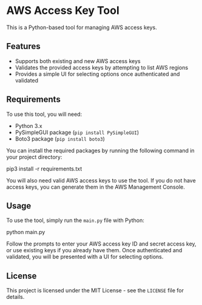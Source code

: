 # AWS Access Key Tool

This is a Python-based tool for managing AWS access keys.

## Features

* Supports both existing and new AWS access keys
* Validates the provided access keys by attempting to list AWS regions
* Provides a simple UI for selecting options once authenticated and validated

## Requirements

To use this tool, you will need:

* Python 3.x
* PySimpleGUI package (`pip install PySimpleGUI`)
* Boto3 package (`pip install boto3`)

You can install the required packages by running the following command in your project directory:

pip3 install -r requirements.txt


You will also need valid AWS access keys to use the tool. If you do not have access keys, you can generate them in the AWS Management Console.

## Usage

To use the tool, simply run the `main.py` file with Python:

python main.py

Follow the prompts to enter your AWS access key ID and secret access key, or use existing keys if you already have them. Once authenticated and validated, you will be presented with a UI for selecting options.

## License

This project is licensed under the MIT License - see the `LICENSE` file for details.
